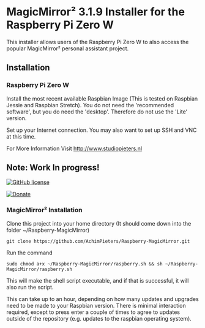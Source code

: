 # MagicMirror² 3.1.9 Installer for the Raspberry Pi Zero W

This installer allows users of the Raspberry Pi Zero W to also access the popular MagicMirror² personal assistant project.

## Installation

### Raspberry Pi Zero W

Install the most recent available Raspbian Image (This is tested on Raspbian Jessie and Raspbian Stretch). You do not need the 'recommended software', but you do need the 'desktop'. Therefore do not use the 'Lite' version.

Set up your Internet connection. You may also want to set up SSH and VNC at this time.

For More Information Visit http://www.studiopieters.nl

## Note: Work In progress!




[![GitHub license](https://img.shields.io/badge/License-MIT-yellow.svg)](https://raw.githubusercontent.com/hyperion-project/hyperion.ng/master/LICENSE)

[![Donate](https://img.shields.io/badge/donate-PayPal-blue.svg)](https://paypal.me/AJFPieters)


### MagicMirror² Installation

Clone this project into your home directory (It should come down into the folder ~/Raspberry-MagicMirror)

```
git clone https://github.com/AchimPieters/Raspberry-MagicMirror.git
```

Run the command

```
sudo chmod a+x ~/Raspberry-MagicMirror/raspberry.sh && sh ~/Raspberry-MagicMirror/raspberry.sh
```

This will make the shell script executable, and if that is successful, it will also run the script.

This can take up to an hour, depending on how many updates and upgrades need to be made to your Raspbian version. There is minimal interaction required, except to press enter a couple of times to agree to updates outside of the repository (e.g. updates to the raspbian operating system).
